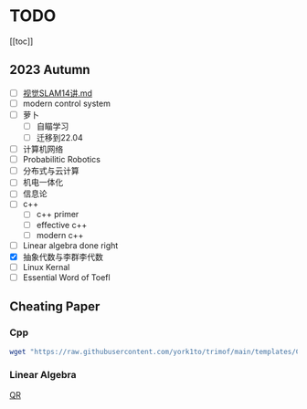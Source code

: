 # TODO

[[toc]]

## 2023 Autumn

- [ ] [视觉SLAM14讲.md](docs/notes/SLAM/视觉SLAM14讲.md) 
- [ ] modern control system
- [ ] 萝卜
  - [ ] 自瞄学习
  - [ ] 迁移到22.04
- [ ] 计算机网络
- [ ] Probabilitic Robotics
- [ ] 分布式与云计算
- [ ] 机电一体化
- [ ] 信息论
- [ ] c++
  - [ ] c++ primer
  - [ ] effective c++
  - [ ] modern c++
- [ ] Linear algebra done right
- [x] 抽象代数与李群李代数
- [ ] Linux Kernal
- [ ] Essential Word of Toefl

## Cheating Paper

### Cpp

```sh
wget "https://raw.githubusercontent.com/york1to/trimof/main/templates/CMake_Project/CMakeLists.txt"
```

### Linear Algebra

[QR](https://math.stackexchange.com/questions/3185211/what-does-qr-decomposition-have-to-do-with-least-squares-method)